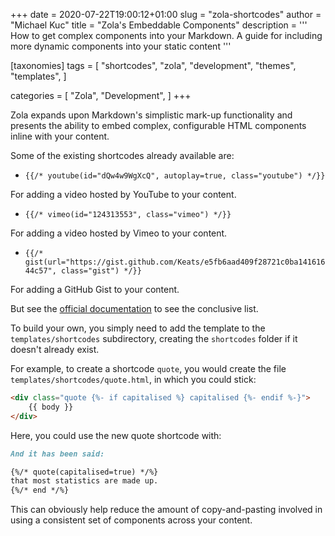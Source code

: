 +++
date = 2020-07-22T19:00:12+01:00
slug = "zola-shortcodes"
author = "Michael Kuc"
title = "Zola's Embeddable Components"
description = '''
How to get complex components into your Markdown. A guide for
including more dynamic components into your static content
'''

[taxonomies]
tags = [
	"shortcodes",
	"zola",
	"development",
	"themes",
	"templates",
]

categories = [
	"Zola",
	"Development",
]
+++

Zola expands upon Markdown's simplistic mark-up functionality and presents the
ability to embed complex, configurable HTML components inline with your content.

Some of the existing shortcodes already available are:

* `{{/* youtube(id="dQw4w9WgXcQ", autoplay=true, class="youtube") */}}`

For adding a video hosted by YouTube to your content.

* `{{/* vimeo(id="124313553", class="vimeo") */}}`

For adding a video hosted by Vimeo to your content.

* `{{/*
	gist(url="https://gist.github.com/Keats/e5fb6aad409f28721c0ba14161644c57",
	class="gist") */}}`

For adding a GitHub Gist to your content.

But see the [official
documentation](https://www.getzola.org/documentation/content/shortcodes#built-in-shortcodes)
to see the conclusive list.

To build your own, you simply need to add the template to the
`templates/shortcodes` subdirectory, creating the `shortcodes` folder if it
doesn't already exist.

For example, to create a shortcode `quote`, you would create the file
`templates/shortcodes/quote.html`, in which you could stick:

```html
<div class="quote {%- if capitalised %} capitalised {%- endif %-}">
	{{ body }}
</div>
```

Here, you could use the new quote shortcode with:

```md
And it has been said:

{%/* quote(capitalised=true) */%}
that most statistics are made up.
{%/* end */%}
```

This can obviously help reduce the amount of copy-and-pasting involved in using
a consistent set of components across your content.
